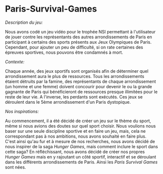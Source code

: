 # Paris-Survival-Games

<i>Description du jeu:</i>

Nous avons codé un jeu vidéo pour le trophée NSI permettant à l'utilisateur de jouer contre les représentants des autres arrondissements de Paris en participant à certains des sports présents aux Jeux Olympiques de Paris. Cependant, pour ajouter un peu de difficulté, si on rate certaines des épreuves sportives, nous pouvons être condamnés à mort.

<i>Contexte:</i>

Chaque année, des jeux sportifs sont organisés afin de déterminer quel arrondissement aura le plus de ressources. Tous les arrondissements étaient détruits par la famine, des représentants de chaque arrondissement (un homme et une femme) doivent concourir pour devenir le ou la grande gagnante de Paris qui bénéficieront de ressources presque illimitées pour le reste de leur vie. A l'inverse, les perdants sont exécutés. Ces jeux se déroulent dans le 5ème arrondissement d'un Paris dystopique.

<i>Nos inspirations:</i>

Au commencement, il a été décidé de créer un jeu sur le thème du sport, même si nous avions des doutes sur quel sport choisir. Nous voulions nous baser sur une seule discipline sportive et en faire un jeu, mais, cela ne correspondant pas à nos ambitions, nous avons souhaité en faire plus. C'est ainsi qu'au fur et à mesure de nos recherches, nous avons décidé de nous inspirer de la saga <i>Hunger Games</i>, mais comment inclure le sport dans cette saga? En réfléchissant, nous avons décidé de créer nos propres <i>Hunger Games</i> mais en y rajoutant un côté sportif, interactif et se déroulant dans les différents arrondissements de Paris. Ainsi les <i>Paris Survival Games</i> sont nées.

